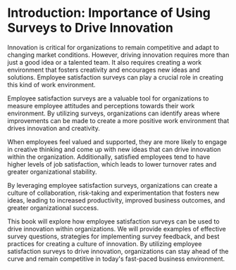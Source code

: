 Introduction: Importance of Using Surveys to Drive Innovation
=============================================================

Innovation is critical for organizations to remain competitive and adapt to changing market conditions. However, driving innovation requires more than just a good idea or a talented team. It also requires creating a work environment that fosters creativity and encourages new ideas and solutions. Employee satisfaction surveys can play a crucial role in creating this kind of work environment.

Employee satisfaction surveys are a valuable tool for organizations to measure employee attitudes and perceptions towards their work environment. By utilizing surveys, organizations can identify areas where improvements can be made to create a more positive work environment that drives innovation and creativity.

When employees feel valued and supported, they are more likely to engage in creative thinking and come up with new ideas that can drive innovation within the organization. Additionally, satisfied employees tend to have higher levels of job satisfaction, which leads to lower turnover rates and greater organizational stability.

By leveraging employee satisfaction surveys, organizations can create a culture of collaboration, risk-taking and experimentation that fosters new ideas, leading to increased productivity, improved business outcomes, and greater organizational success.

This book will explore how employee satisfaction surveys can be used to drive innovation within organizations. We will provide examples of effective survey questions, strategies for implementing survey feedback, and best practices for creating a culture of innovation. By utilizing employee satisfaction surveys to drive innovation, organizations can stay ahead of the curve and remain competitive in today's fast-paced business environment.
